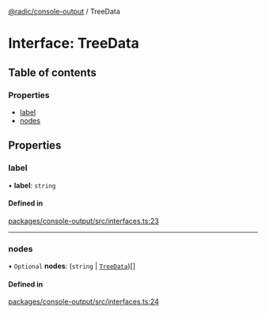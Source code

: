 [@radic/console-output](../README.md) / TreeData

# Interface: TreeData

## Table of contents

### Properties

- [label](TreeData.md#label)
- [nodes](TreeData.md#nodes)

## Properties

### label

• **label**: `string`

#### Defined in

[packages/console-output/src/interfaces.ts:23](https://github.com/robinradic/npm-console/blob/10cb77f/packages/console-output/src/interfaces.ts#L23)

___

### nodes

• `Optional` **nodes**: (`string` \| [`TreeData`](TreeData.md))[]

#### Defined in

[packages/console-output/src/interfaces.ts:24](https://github.com/robinradic/npm-console/blob/10cb77f/packages/console-output/src/interfaces.ts#L24)

